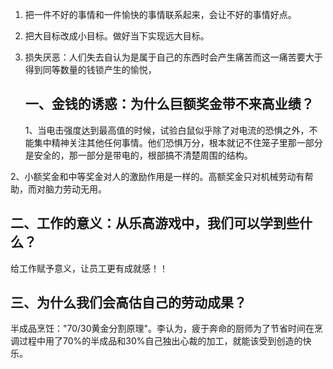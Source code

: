1. 把一件不好的事情和一件愉快的事情联系起来，会让不好的事情好点。

2. 把大目标改成小目标。做好当下实现远大目标。

3. 损失厌恶：人们失去自认为是属于自己的东西时会产生痛苦而这一痛苦要大于得到同等数量的钱锁产生的愉悦，

   

    ##     一、金钱的诱惑：为什么巨额奖金带不来高业绩？

   1、当电击强度达到最高值的时候，试验白鼠似乎除了对电流的恐惧之外，不能集中精神关注其他任何事情。他们恐惧万分，根本就记不住笼子里那一部分是安全的，那一部分是带电的，根部搞不清楚周围的结构。

​       2、小额奖金和中等奖金对人的激励作用是一样的。高额奖金只对机械劳动有帮助，而对脑力劳动无用。

## 二、工作的意义：从乐高游戏中，我们可以学到些什么？

给工作赋予意义，让员工更有成就感！！



## 三、为什么我们会高估自己的劳动成果？

半成品烹饪："70/30黄金分割原理"。李认为，疲于奔命的厨师为了节省时间在烹调过程中用了70%的半成品和30%自己独出心裁的加工，就能该受到创造的快乐。